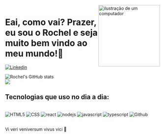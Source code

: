 <img src="https://raw.githubusercontent.com/MicaelliMedeiros/micaellimedeiros/master/image/computer-illustration.png" alt="ilustração de um computador" min-width="200px" max-width="200px" width="200px" align="right">

<h1>Eai, como vai? Prazer, eu sou o Rochel e seja muito bem vindo ao meu mundo!👋</h1>


[![Linkedin](https://img.shields.io/badge/LinkedIn-0077B5?style=for-the-badge&logo=linkedin&logoColor=white)](https://www.linkedin.com/in/rochelrodriguesc/)

![Rochel's GitHub stats](https://github-readme-stats.vercel.app/api?username=rochelrrc&show_icons=true&theme=radical)<br/>
[![](https://github-readme-stats-eight-theta.vercel.app/api/top-langs/?username=Rochelrrc&layout=compact&langs_count=8&theme=radical)](https://github.com/Rochelrrc/Rochelrrc)

## Tecnologias que uso no dia a dia:
<div style="display: inline_block"><br/>
 <img align="center" alt="HTML5" src="https://img.shields.io/badge/HTML5-E34F26?style=for-the-badge&logo=html5&logoColor=white"/>
 <img align="center" alt="CSS" src="https://img.shields.io/badge/CSS3-1572B6?style=for-the-badge&logo=css3&logoColor=white"/>
 <img align="center" alt="react" src="https://img.shields.io/badge/React-20232A?style=for-the-badge&logo=react&logoColor=61DAFB"/>
 <img align="center" alt="nodejs" src="https://img.shields.io/badge/Node.js-43853D?style=for-the-badge&logo=node.js&logoColor=white"/>
 <img align="center" alt="javascript" src="https://img.shields.io/badge/JavaScript-F7DF1E?style=for-the-badge&logo=javascript&logoColor=black"/>
 <img align="center" alt="typescript" src="https://img.shields.io/badge/TypeScript-007ACC?style=for-the-badge&logo=typescript&logoColor=white"/>
 <img align="center" alt="Github" src="https://img.shields.io/badge/git-%23F05033.svg?style=for-the-badge&logo=git&logoColor=white"/>
 </div><br/>

Vi veri veniversum vivus vici 🧠
